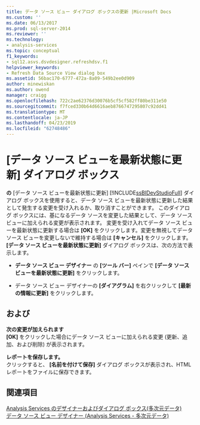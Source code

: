 ```yaml
---
title: データ ソース ビュー ダイアログ ボックスの更新 |Microsoft Docs
ms.custom: ''
ms.date: 06/13/2017
ms.prod: sql-server-2014
ms.reviewer: ''
ms.technology:
- analysis-services
ms.topic: conceptual
f1_keywords:
- sql12.asvs.dsvdesigner.refreshdsv.f1
helpviewer_keywords:
- Refresh Data Source View dialog box
ms.assetid: 56bac170-6777-472a-8a09-549b2ee0d909
author: minewiskan
ms.author: owend
manager: craigg
ms.openlocfilehash: 722c2ae62376d30076b5cf5cf582ff80be311e50
ms.sourcegitcommit: f7fced330b64d6616aeb8766747295807c92dd41
ms.translationtype: MT
ms.contentlocale: ja-JP
ms.lasthandoff: 04/23/2019
ms.locfileid: "62748486"
---
```

# <a name="refresh-data-source-view-dialog-box"></a>[データ ソース ビューを最新状態に更新] ダイアログ ボックス
  **の** [データ ソース ビューを最新状態に更新] [!INCLUDE[ssBIDevStudioFull](../includes/ssbidevstudiofull-md.md)] ダイアログ ボックスを使用すると、データ ソース ビューを最新状態に更新した結果として発生する変更を受け入れるか、取り消すことができます。 このダイアログ ボックスには、基になるデータ ソースを変更した結果として、データ ソース ビューに加えられる変更が表示されます。 変更を受け入れてデータ ソース ビューを最新状態に更新する場合は **[OK]** をクリックします。変更を無視してデータ ソース ビューを変更しないで維持する場合は **[キャンセル]** をクリックします。 **[データ ソース ビューを最新状態に更新]** ダイアログ ボックスは、次の方法で表示します。  
  
-   **データ ソース ビュー デザイナー** の **[ツール バー]** ペインで **[データ ソース ビューを最新状態に更新]** をクリックします。  
  
-   データ ソース ビュー デザイナーの **[ダイアグラム]** を右クリックして **[最新の情報に更新]** をクリックします。  
  
## <a name="options"></a>および  
 **次の変更が加えられます**  
 **[OK]** をクリックした場合にデータ ソース ビューに加えられる変更 (更新、追加、および削除) が表示されます。  
  
 **レポートを保存します。**  
 クリックすると、 **[名前を付けて保存]** ダイアログ ボックスが表示され、HTML レポートをファイルに保存できます。  
  
## <a name="see-also"></a>関連項目  
 [Analysis Services のデザイナーおよびダイアログ ボックス&#40;多次元データ&#41;](analysis-services-designers-and-dialog-boxes-multidimensional-data.md)   
 [データ ソース ビュー デザイナー (Analysis Services - 多次元データ)](data-source-view-designer-analysis-services-multidimensional-data.md)  
  
  
